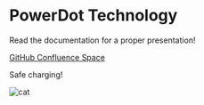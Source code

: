 # PowerDot Technology

Read the documentation for a proper presentation!

[GitHub Confluence Space](https://power-dot.atlassian.net/wiki/spaces/CO/pages/1585807561/Github)


Safe charging!

![cat](https://media.tenor.com/tPOef5Et2LQAAAAC/roomba-cat.gif)
